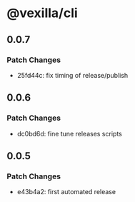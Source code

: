 # @vexilla/cli

## 0.0.7

### Patch Changes

- 25fd44c: fix timing of release/publish

## 0.0.6

### Patch Changes

- dc0bd6d: fine tune releases scripts

## 0.0.5

### Patch Changes

- e43b4a2: first automated release
